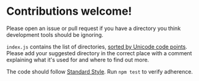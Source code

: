# Contributions welcome!

Please open an issue or pull request if you have a directory you think
development tools should be ignoring.

`index.js` contains the list of directories, [sorted by Unicode code
points](https://developer.mozilla.org/en-US/docs/Web/JavaScript/Reference/Global_Objects/Array/sort).
Please add your suggested directory in the correct place with a comment
explaining what it's used for and where to find out more.

The code should follow [Standard Style](https://github.com/feross/standard). Run
`npm test` to verify adherence.
